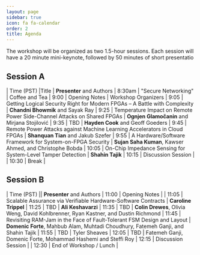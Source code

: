 ```yaml
---
layout: page
sidebar: true
icon: fa fa-calendar
order: 2
title: Agenda
---
```



The workshop will be organized as two 1.5-hour sessions. Each session will have a 20 minute mini-keynote, followed by 50 minutes of short presentatio

## Session A

| Time (PST) |Title | **Presenter** and Authors
| 8:30am | "Secure Networking" | Coffee and Tea
| 9:00 |    Opening Notes  | Workshop Organizers
| 9:05 | Getting Logical Security Right for Modern FPGAs – A Battle with Complexity | **Chandni Bhowmik** and Sayak Ray
| 9:25 | Temperature Impact on Remote Power Side-Channel Attacks on Shared FPGAs | **Ognjen Glamočanin** and Mirjana Stojilović 
| 9:35 |  TBD | **Hayden Cook** and Geoff Goeders
| 9:45 | Remote Power Attacks against Machine Learning Accelerators in Cloud FPGAs | **Shanquan Tian** and Jakub Szefer
| 9:55 | A Hardware/Software Framework for System-on-FPGA Security | **Sujan Saha Kuman**, Kawser Ahmed, and Christophe Bobda
| 10:05 | On-Chip Impedance Sensing for System-Level Tamper Detection |  **Shahin Tajik**
| 10:15 | Discussion Session |
| 10:30 | Break |

## Session B

| Time (PST) || **Presenter** and Authors
| 11:00 |    Opening Notes  | 
| 11:05 | Scalable Assurance via Verifiable Hardware-Software Contracts | **Caroline Trippel**
| 11:25 | TBD | **Ali Keshavarzi**
| 11:35 | TBD | **Colin Drewes**, Olivia Weng, David Kohlbrenner, Ryan Kastner, and Dustin Richmond
| 11:45 | Revisiting RAM-Jam in the Face of Fault-Tolerant FSM Design and Layout | **Domenic Forte**, Mahbub Alam, Muhtadi Choudhury, Fatemeh Ganji, and Shahin Tajik
| 11:55 | TBD | Tyler Sheaves
| 12:05 | TBD | Fatemeh Ganji, Domenic Forte, Mohammad Hashemi and Steffi Roy
| 12:15 | Discussion Session |
| 12:30 | End of Workshop / Lunch |
